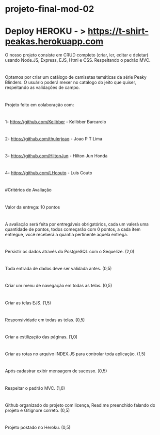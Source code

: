 # projeto-final-mod-02
# Deploy HEROKU - > https://t-shirt-peakas.herokuapp.com
O nosso projeto consiste em CRUD completo (criar, ler, editar e deletar) usando Node.JS, Express, EJS, Html e CSS. Respeitando o padrão MVC.
#
Optamos por criar um catálogo de camisetas temáticas da série Peaky Blinders. O usuário poderá mexer no catálogo do jeito que quiser, respeitando as validações de campo.
#
Projeto feito em colaboração com:
#
1- https://github.com/Kellbber - Kellbber Barcarolo
#
2- https://github.com/thulerjoao - Joao P T Lima
#
3- https://github.com/HiltonJun - Hilton Jun Honda
#
4- https://github.com/LHcouto - Luis Couto
#
#Critérios de Avaliação
#
Valor da entrega: 10 pontos
#
A avaliação será feita por entregáveis obrigatórios, cada um valerá uma quantidade de pontos, todos começarão com 0 pontos, a cada item entregue, você receberá a quantia pertinente aquela entrega.
#
Persistir os dados através do PostgreSQL com o Sequelize. (2,0)
#
Toda entrada de dados deve ser validada antes. (0,5)
#
Criar um menu de navegação em todas as telas. (0,5)
#
Criar as telas EJS. (1,5)
#
Responsividade em todas as telas. (0,5)
#
Criar a estilização das páginas. (1,0)
#
Criar as rotas no arquivo INDEX.JS para controlar toda aplicação. (1,5)
#
Após cadastrar exibir mensagem de sucesso. (0,5)
#
Respeitar o padrão MVC. (1,0)
#
Github organizado do projeto com licença, Read.me preenchido falando do projeto e Gitignore correto. (0,5)
#
Projeto postado no Heroku. (0,5)
#
